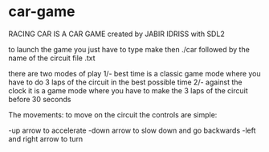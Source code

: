 # car-game
RACING CAR IS A CAR GAME created by JABIR IDRISS with SDL2

to launch the game you just have to type make
then ./car followed by the name of the circuit file .txt

there are two modes of play
1/- best time is a classic game mode where you have to do 3 laps of the circuit in the best possible time
2/- against the clock it is a game mode where you have to make the 3 laps of the circuit before 30 seconds

The movements:
to move on the circuit the controls are simple:

-up arrow to accelerate
-down arrow to slow down and go backwards
-left and right arrow to turn

